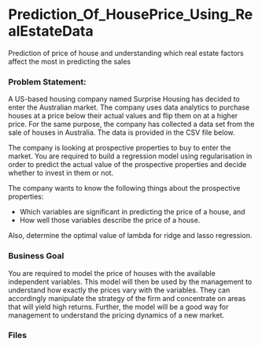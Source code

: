 # Prediction_Of_HousePrice_Using_RealEstateData
Prediction of price of house and understanding which real estate factors affect the most in predicting the sales

### Problem Statement:
A US-based housing company named Surprise Housing has decided to enter the Australian market. The company uses data analytics to purchase houses at a price below their actual values and flip them on at a higher price. For the same purpose, the company has collected a data set from the sale of houses in Australia. The data is provided in the CSV file below.

 

The company is looking at prospective properties to buy to enter the market. You are required to build a regression model using regularisation in order to predict the actual value of the prospective properties and decide whether to invest in them or not.

 

The company wants to know the following things about the prospective properties:
- Which variables are significant in predicting the price of a house, and
- How well those variables describe the price of a house.

 

Also, determine the optimal value of lambda for ridge and lasso regression.

 

### Business Goal 

 

You are required to model the price of houses with the available independent variables. This model will then be used by the management to understand how exactly the prices vary with the variables. They can accordingly manipulate the strategy of the firm and concentrate on areas that will yield high returns. Further, the model will be a good way for management to understand the pricing dynamics of a new market.

### Files

